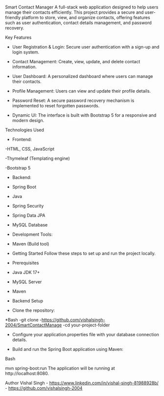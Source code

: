 Smart Contact Manager
A full-stack web application designed to help users manage their contacts efficiently. This project provides a secure and user-friendly platform to store, view, and organize contacts, offering features such as user authentication, contact details management, and password recovery.

Key Features
* User Registration & Login: Secure user authentication with a sign-up and login system.

* Contact Management: Create, view, update, and delete contact information.

* User Dashboard: A personalized dashboard where users can manage their contacts.

* Profile Management: Users can view and update their profile details.

* Password Reset: A secure password recovery mechanism is implemented to reset forgotten passwords.

* Dynamic UI: The interface is built with Bootstrap 5 for a responsive and modern design.

Technologies Used
* Frontend:

-HTML, CSS, JavaScript

-Thymeleaf (Templating engine)

-Bootstrap 5

* Backend:

- Spring Boot

- Java

- Spring Security

- Spring Data JPA

- MySQL Database

- Development Tools:

- Maven (Build tool)

* Getting Started
Follow these steps to set up and run the project locally.

- Prerequisites
 - Java JDK 17+

- MySQL Server

- Maven

- Backend Setup
- Clone the repository:

*Bash
-git clone -https://github.com/vishalsingh-2004/SmartContactManage
-cd your-project-folder

- Configure your application.properties file with your database connection details.

- Build and run the Spring Boot application using Maven:

Bash

mvn spring-boot:run
The application will be running at http://localhost:8080.

Author
Vishal Singh - https://www.linkedin.com/in/vishal-singh-81988928b/ - https://github.com/vishalsingh-2004
